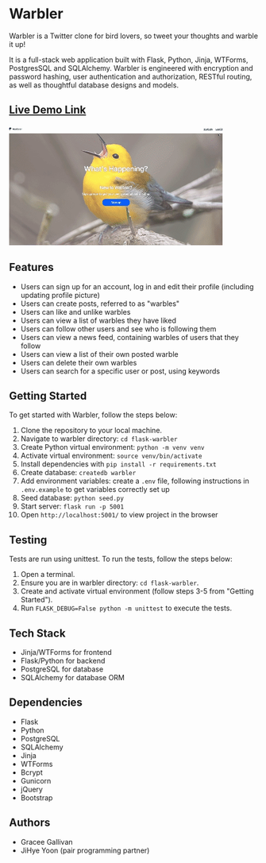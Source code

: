# Warbler

Warbler is a Twitter clone for bird lovers, so tweet your thoughts and warble it up!

It is a full-stack web application built with Flask, Python, Jinja, WTForms, PostgresSQL and SQLAlchemy. Warbler is engineered with encryption and password hashing, user authentication and authorization, RESTful routing, as well as thoughtful database designs and models.

## [Live Demo Link](https://warbler-zqd5.onrender.com/)

![Warbler Demo](static/warbler-demo.gif)

## Features

- Users can sign up for an account, log in and edit their profile (including updating profile picture)
- Users can create posts, referred to as "warbles"
- Users can like and unlike warbles
- Users can view a list of warbles they have liked
- Users can follow other users and see who is following them
- Users can view a news feed, containing warbles of users that they follow
- Users can view a list of their own posted warble
- Users can delete their own warbles
- Users can search for a specific user or post, using keywords

## Getting Started

To get started with Warbler, follow the steps below:

1. Clone the repository to your local machine.
2. Navigate to warbler directory: `cd flask-warbler`
3. Create Python virtual environment: `python -m venv venv`
4. Activate virtual environment: `source venv/bin/activate`
5. Install dependencies with `pip install -r requirements.txt`
6. Create database: `createdb warbler`
7. Add environment variables: create a `.env` file, following instructions in `.env.example` to get variables correctly set up
8. Seed database: `python seed.py`
9. Start server: `flask run -p 5001`
10. Open `http://localhost:5001/` to view project in the browser

## Testing

Tests are run using unittest. To run the tests, follow the steps below:

1. Open a terminal.
2. Ensure you are in warbler directory: `cd flask-warbler`.
3. Create and activate virtual environment (follow steps 3-5 from "Getting Started").
4. Run `FLASK_DEBUG=False python -m unittest` to execute the tests.

## Tech Stack

- Jinja/WTForms for frontend
- Flask/Python for backend
- PostgreSQL for database
- SQLAlchemy for database ORM

## Dependencies

- Flask
- Python
- PostgreSQL
- SQLAlchemy
- Jinja
- WTForms
- Bcrypt
- Gunicorn
- jQuery
- Bootstrap

## Authors

- Gracee Gallivan
- JiHye Yoon (pair programming partner)
